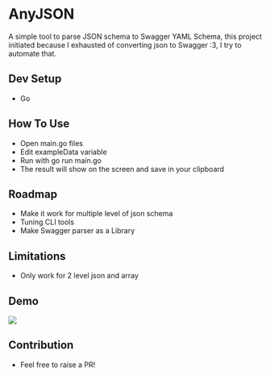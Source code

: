# AnyJSON

A simple tool to parse JSON schema to Swagger YAML Schema, this project initiated because I exhausted of converting json to Swagger :3, I try to automate that.

## Dev Setup

- Go

## How To Use

- Open main.go files
- Edit exampleData variable
- Run with go run main.go
- The result will show on the screen and save in your clipboard

## Roadmap

- Make it work for multiple level of json schema
- Tuning CLI tools
- Make Swagger parser as a Library

## Limitations

- Only work for 2 level json and array

## Demo
![](/demo/demo.gif)

## Contribution

- Feel free to raise a PR!
